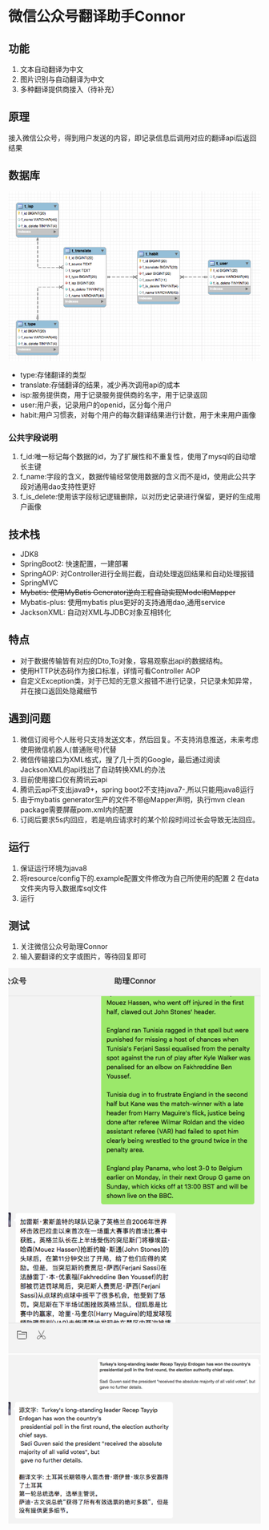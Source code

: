 # 微信公众号翻译助手Connor
## 功能

1. 文本自动翻译为中文
2. 图片识别与自动翻译为中文
3. 多种翻译提供商接入（待补充）

## 原理

接入微信公众号，得到用户发送的内容，即记录信息后调用对应的翻译api后返回结果

## 数据库

![ER图](./er.png)

- type:存储翻译的类型
- translate:存储翻译的结果，减少再次调用api的成本
- isp:服务提供商，用于记录服务提供商的名字，用于记录返回
- user:用户表，记录用户的openid，区分每个用户
- habit:用户习惯表，对每个用户的每次翻译结果进行计数，用于未来用户画像

### 公共字段说明

1. f_id:唯一标记每个数据的id，为了扩展性和不重复性，使用了mysql的自动增长主键
2. f_name:字段的含义，数据传输经常使用数据的含义而不是id，使用此公共字段对通用dao支持性更好
3. f_is_delete:使用该字段标记逻辑删除，以对历史记录进行保留，更好的生成用户画像

## 技术栈

- JDK8
- SpringBoot2: 快速配置，一建部署
- SpringAOP: 对Controller进行全局拦截，自动处理返回结果和自动处理报错
- SpringMVC
- ~~Mybatis: 使用MyBatis Generator逆向工程自动实现Model和Mapper~~
- Mybatis-plus: 使用mybatis plus更好的支持通用dao,通用service
- JacksonXML: 自动对XML与JDBC对象互相转化

## 特点

- 对于数据传输皆有对应的Dto,To对象，容易观察出api的数据结构。
- 使用HTTP状态码作为接口标准，详情可看Controller AOP
- 自定义Exception类，对于已知的无意义报错不进行记录，只记录未知异常，并在接口返回处隐藏细节

## 遇到问题

1. 微信订阅号个人账号只支持发送文本，然后回复。不支持消息推送，未来考虑使用微信机器人(普通账号)代替
2. 微信传输接口为XML格式，搜了几十页的Google，最后通过阅读JacksonXML的api找出了自动转换XML的办法
3. 目前使用接口仅有腾讯云api
4. 腾讯云api不支出java9+，spring boot2不支持java7-,所以只能用java8运行
5. 由于mybatis generator生产的文件不带@Mapper声明，执行mvn clean package需要屏蔽pom.xml内的配置
6. 订阅后要求5s内回应，若是响应请求时的某个阶段时间过长会导致无法回应。

## 运行

1. 保证运行环境为java8
1. 将resource/config下的.example配置文件修改为自己所使用的配置
2  在data文件夹内导入数据库sql文件
4. 运行

## 测试

1. 关注微信公众号助理Connor
2. 输入要翻译的文字或图片，等待回复即可

![文字翻译](./demo1.png)
![图片翻译](./demo2.png)